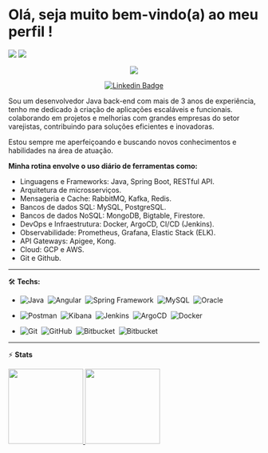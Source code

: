 <h1 align="left">Olá, seja muito bem-vindo(a) ao meu perfil !</h1>

<!-- Profile Views -->
<!-- <p align="left"> <img src="https://komarev.com/ghpvc/?username=xGuiilherme&color=blue" alt="Profile views" /> </p> -->

<p>
  <img src="https://img.shields.io/badge/Back End-Java-f55247"/>
  <img src="https://img.shields.io/badge/Front End-Angular-f55247"/>
<a href="https://github.com/xGuiilherme/">
<a href="https://github.com/xGuiilherme?tab=repositories">
</a></p>

<!-- Typing SVG by DenverCoder1 - https://github.com/DenverCoder1/readme-typing-svg -->
<p align="center">
  <a href="https://github.com/xGuiilherme/readme-typing-svg"><img src="https://readme-typing-svg.herokuapp.com/?lines=Back-end%20developer;Experienced%20Java+%20and%20MySQL;3%2B%20years%20of%20coding%20experience;Always%20learning%20new%20things!!&font=Fira%20Code&center=true&width=440&height=45&color=f75c7e&vCenter=true&size=22"></a>
</p>

<div align="center">
  
[![Linkedin Badge](https://img.shields.io/badge/-@guilhermehm-DC143C?style=flat-square&labelColor=0000CD&logo=linkedin&logoColor=white&link=https://linkedin.com/in/guilhermeh-)](https://linkedin.com/in/guilhermehm)
  
</div>

Sou um desenvolvedor Java back-end com mais de 3 anos de experiência, tenho me dedicado à criação de aplicações escaláveis e funcionais. colaborando em projetos e melhorias com grandes empresas do setor varejistas, contribuindo para soluções eficientes e inovadoras.

Estou sempre me aperfeiçoando e buscando novos conhecimentos e habilidades na área de atuação.

**Minha rotina envolve o uso diário de ferramentas como:**

- Linguagens e Frameworks: Java, Spring Boot, RESTful API.
- Arquitetura de microsserviços.
- Mensageria e Cache: RabbitMQ, Kafka, Redis.
- Bancos de dados SQL: MySQL, PostgreSQL.
- Bancos de dados NoSQL: MongoDB, Bigtable, Firestore.
- DevOps e Infraestrutura: Docker, ArgoCD, CI/CD (Jenkins).
- Observabilidade: Prometheus, Grafana, Elastic Stack (ELK).
- API Gateways: Apigee, Kong.
- Cloud: GCP e AWS.
- Git e Github.
<hr>

🛠️ **Techs:**

- ![Java](https://img.shields.io/badge/-Java-05122A?style=flat&logo=buy-me-a-coffee&logoColor=FF8C00)&nbsp;
![Angular](https://img.shields.io/badge/-Angular-05122A?style=flat&logo=Angular&logoColor=d22e2e)&nbsp;
![Spring Framework](https://img.shields.io/badge/-Spring_Framework-05122A?style=flat&logo=Spring&logoColor=gren&color=05122A)&nbsp;
![MySQL](https://img.shields.io/badge/-MySQL-05122A?style=flat&logo=MySQL&logoColor=01FCEF&color=05122A)&nbsp;
![Oracle](https://img.shields.io/badge/-Oracle-05122A?style=flat&logo=Oracle&logoColor=DF0101&color=05122A)&nbsp;

- ![Postman](https://img.shields.io/badge/-Postman-05122A?style=flat&logo=Postman&logoColor=orange&color=05122A)&nbsp;
![Kibana](https://img.shields.io/badge/-Kibana-05122A?style=flat&logo=Kibana&logoColor=04B486&color=05122A)&nbsp;
![Jenkins](https://img.shields.io/badge/-Jenkins-05122A?style=flat&logo=Jenkins&logoColor=orange&color=05122A)&nbsp;
![ArgoCD](https://img.shields.io/badge/-ArgoCD-05122A?style=flat&logo=Argo&logoColor=orange&color=05122A)&nbsp;
![Docker](https://img.shields.io/badge/-Docker-05122A?style=flat&logo=Docker&logoColor=blue&color=05122A)&nbsp;

- ![Git](https://img.shields.io/badge/-Git-05122A?style=flat&logo=git&logoColor=orange&color=05122A)&nbsp;
![GitHub](https://img.shields.io/badge/-GitHub-05122A?style=flat&logo=github&logoColor=white&color=05122A)&nbsp;
![Bitbucket](https://img.shields.io/badge/-Bitbucket-05122A?style=flat&logo=Bitbucket&logoColor=blue&color=05122A)&nbsp;
![Bitbucket](https://img.shields.io/badge/-Jira-05122A?style=flat&logo=Jira&logoColor=blue&color=05122A)&nbsp;

---

⚡ **Stats**

<div>
  <a href="https://github.com/xguiilherme/github-readme-stats">
  <img height="150" src="https://github-readme-stats.zohan.tech/api?username=xguiilherme&show_icons=true&theme=radical" />
  <img height="150" src="https://github-readme-stats.zohan.tech/api/top-langs/?username=xguiilherme&theme=radical&layout=compact" />
</div>
